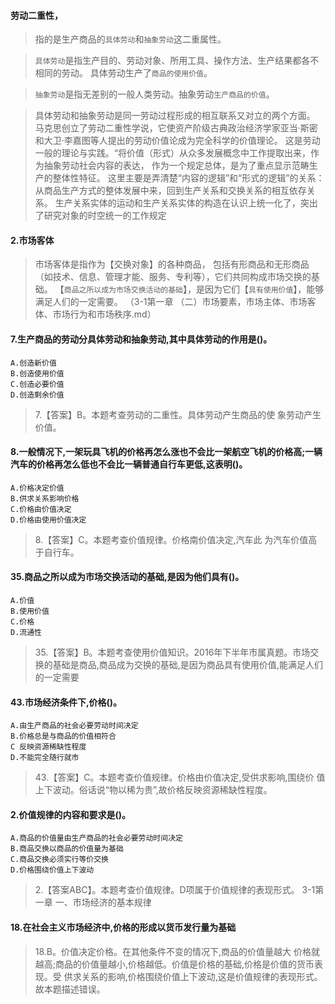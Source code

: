 #### 劳动二重性，
>   指的是生产商品的`具体劳动`和`抽象劳动`这二重属性。

>   `具体劳动`是指生产目的、劳动对象、所用工具、操作方法、生产结果都各不相同的劳动。
具体劳动生产了`商品的使用价值`。

>   `抽象劳动`是指无差别的一般人类劳动。抽象劳动`生产商品的价值`。

>   具体劳动和抽象劳动是同一劳动过程形成的相互联系又对立的两个方面。
马克思创立了劳动二重性学说，它使资产阶级古典政治经济学家亚当·斯密和大卫·李嘉图等人提出的劳动价值论成为完全科学的价值理论。
这是劳动一般的理论与实践。“将价值（形式）从众多发展概念中工作提取出来，作为抽象劳动社会内容的表达，
作为一个规定总体，是为了重点显示范畴生产的整体性特征。
这里主要是弄清楚“内容的逻辑”和“形式的逻辑”的关系：
从商品生产方式的整体发展中来，回到生产关系和交换关系的相互依存关系。
生产关系实体的运动和生产关系实体的构造在认识上统一化了，突出了研究对象的时空统一的工作规定

#### 2.市场客体
>   市场客体是指作为【交换对象】的各种商品，
    包括有形商品和无形商品（如技术、信息、管理才能、服务、专利等），它们共同构成市场交换的基础。
    【`商品之所以成为市场交换活动的基础`】，是因为它们【`具有使用价值`】，能够满足人们的一定需要。
    （3-1第一章 （二）市场要素，市场主体、市场客体、市场行为和市场秩序.md）

#### 7.生产商品的劳动分具体劳动和抽象劳动,其中具体劳动的作用是()。
    A.创造新价值
    B.创造使用价值
    C.创造必要价值
    D.创造剩余价值
>   7.【答案】B。本题考查劳动的二重性。具体劳动产生商品的使
象劳动产生价值。

#### 8.一般情况下,一架玩具飞机的价格再怎么涨也不会比一架航空飞机的价格高;一辆汽车的价格再怎么低也不会比一辆普通自行车更低,这表明()。
    A.价格决定价值
    B.供求关系影响价格
    C.价格由价值决定
    D.价格由使用价值决定
>   8.【答案】C。本题考查价值规律。价格南价值决定,汽车此
为汽车价值高于自行车。

#### 35.商品之所以成为市场交换活动的基础,是因为他们具有()。
    A.价值
    B.使用价值
    C.价格
    D.流通性
>   35.【答案】B。本题考查使用价值知识。2016年下半年市属真题。市场交
    换的基础是商品,商品成为交换的基础,是因为商品具有使用价值,能满足人们的一定需要

#### 43.市场经济条件下,价格()。
    A.由生产商品的社会必要劳动时间决定
    B.价格总是与商品的价值相符合
    C 反映资源稀缺性程度
    D.不能完全随行就市

>   43.【答案】C。本题考查价值规律。价格由价值决定,受供求影响,围绕价
    值上下波动。俗话说“物以稀为贵”,故价格反映资源稀缺性程度。    

#### 2.价值规律的内容和要求是()。
    A.商品的价值量由生产商品的社会必要劳动时间决定
    B.商品交换以商品的价值量为基础
    C.商品交换必须实行等价交换
    D.价格围绕价值上下波动
>   2.【答案ABC】。本题考查价值规律。D项属于价值规律的表现形式。
3-1第一章 一、市场经济的基本规律

#### 18.在社会主义市场经济中,价格的形成以货币发行量为基础
>   18.B。价值决定价格。在其他条件不变的情况下,商品的价值量越大
    价格就越高;商品的价值量越小,价格越低。价值是价格的基础,价格是价值的货币表现。受
    供求关系的影响,价格围绕价值上下波动,这是价值规律的表现形式。故本题描述错误。
























